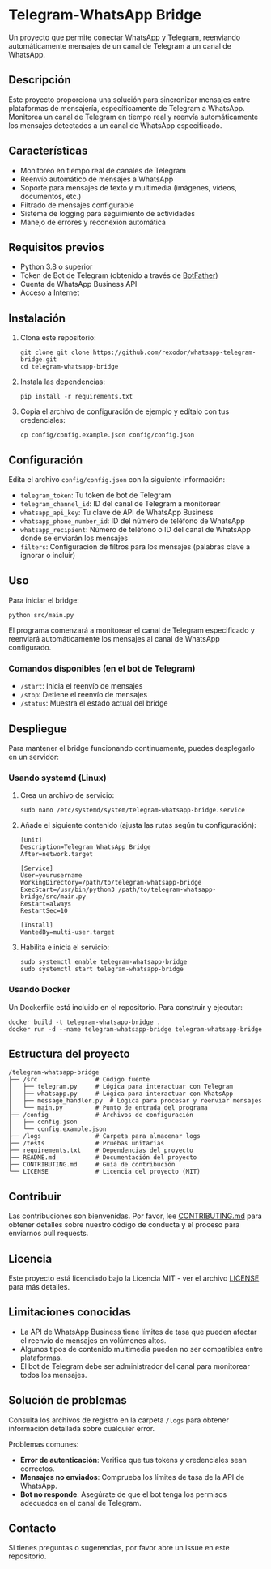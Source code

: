 # Telegram-WhatsApp Bridge

Un proyecto que permite conectar WhatsApp y Telegram, reenviando automáticamente mensajes de un canal de Telegram a un canal de WhatsApp.

## Descripción

Este proyecto proporciona una solución para sincronizar mensajes entre plataformas de mensajería, específicamente de Telegram a WhatsApp. Monitorea un canal de Telegram en tiempo real y reenvía automáticamente los mensajes detectados a un canal de WhatsApp especificado.

## Características

- Monitoreo en tiempo real de canales de Telegram
- Reenvío automático de mensajes a WhatsApp
- Soporte para mensajes de texto y multimedia (imágenes, videos, documentos, etc.)
- Filtrado de mensajes configurable
- Sistema de logging para seguimiento de actividades
- Manejo de errores y reconexión automática

## Requisitos previos

- Python 3.8 o superior
- Token de Bot de Telegram (obtenido a través de [BotFather](https://t.me/botfather))
- Cuenta de WhatsApp Business API
- Acceso a Internet

## Instalación

1. Clona este repositorio:
   ```
   git clone git clone https://github.com/rexodor/whatsapp-telegram-bridge.git
   cd telegram-whatsapp-bridge
   ```

2. Instala las dependencias:
   ```
   pip install -r requirements.txt
   ```

3. Copia el archivo de configuración de ejemplo y edítalo con tus credenciales:
   ```
   cp config/config.example.json config/config.json
   ```

## Configuración

Edita el archivo `config/config.json` con la siguiente información:

- `telegram_token`: Tu token de bot de Telegram
- `telegram_channel_id`: ID del canal de Telegram a monitorear
- `whatsapp_api_key`: Tu clave de API de WhatsApp Business
- `whatsapp_phone_number_id`: ID del número de teléfono de WhatsApp
- `whatsapp_recipient`: Número de teléfono o ID del canal de WhatsApp donde se enviarán los mensajes
- `filters`: Configuración de filtros para los mensajes (palabras clave a ignorar o incluir)

## Uso

Para iniciar el bridge:

```
python src/main.py
```

El programa comenzará a monitorear el canal de Telegram especificado y reenviará automáticamente los mensajes al canal de WhatsApp configurado.

### Comandos disponibles (en el bot de Telegram)

- `/start`: Inicia el reenvío de mensajes
- `/stop`: Detiene el reenvío de mensajes
- `/status`: Muestra el estado actual del bridge

## Despliegue

Para mantener el bridge funcionando continuamente, puedes desplegarlo en un servidor:

### Usando systemd (Linux)

1. Crea un archivo de servicio:
   ```
   sudo nano /etc/systemd/system/telegram-whatsapp-bridge.service
   ```

2. Añade el siguiente contenido (ajusta las rutas según tu configuración):
   ```
   [Unit]
   Description=Telegram WhatsApp Bridge
   After=network.target

   [Service]
   User=yourusername
   WorkingDirectory=/path/to/telegram-whatsapp-bridge
   ExecStart=/usr/bin/python3 /path/to/telegram-whatsapp-bridge/src/main.py
   Restart=always
   RestartSec=10

   [Install]
   WantedBy=multi-user.target
   ```

3. Habilita e inicia el servicio:
   ```
   sudo systemctl enable telegram-whatsapp-bridge
   sudo systemctl start telegram-whatsapp-bridge
   ```

### Usando Docker

Un Dockerfile está incluido en el repositorio. Para construir y ejecutar:

```
docker build -t telegram-whatsapp-bridge .
docker run -d --name telegram-whatsapp-bridge telegram-whatsapp-bridge
```

## Estructura del proyecto

```
/telegram-whatsapp-bridge
├── /src                # Código fuente
│   ├── telegram.py     # Lógica para interactuar con Telegram
│   ├── whatsapp.py     # Lógica para interactuar con WhatsApp
│   ├── message_handler.py  # Lógica para procesar y reenviar mensajes
│   └── main.py         # Punto de entrada del programa
├── /config             # Archivos de configuración
│   ├── config.json
│   └── config.example.json
├── /logs               # Carpeta para almacenar logs
├── /tests              # Pruebas unitarias
├── requirements.txt    # Dependencias del proyecto
├── README.md           # Documentación del proyecto
├── CONTRIBUTING.md     # Guía de contribución
└── LICENSE             # Licencia del proyecto (MIT)
```

## Contribuir

Las contribuciones son bienvenidas. Por favor, lee [CONTRIBUTING.md](CONTRIBUTING.md) para obtener detalles sobre nuestro código de conducta y el proceso para enviarnos pull requests.

## Licencia

Este proyecto está licenciado bajo la Licencia MIT - ver el archivo [LICENSE](LICENSE) para más detalles.

## Limitaciones conocidas

- La API de WhatsApp Business tiene límites de tasa que pueden afectar el reenvío de mensajes en volúmenes altos.
- Algunos tipos de contenido multimedia pueden no ser compatibles entre plataformas.
- El bot de Telegram debe ser administrador del canal para monitorear todos los mensajes.

## Solución de problemas

Consulta los archivos de registro en la carpeta `/logs` para obtener información detallada sobre cualquier error.

Problemas comunes:
- **Error de autenticación**: Verifica que tus tokens y credenciales sean correctos.
- **Mensajes no enviados**: Comprueba los límites de tasa de la API de WhatsApp.
- **Bot no responde**: Asegúrate de que el bot tenga los permisos adecuados en el canal de Telegram.

## Contacto

Si tienes preguntas o sugerencias, por favor abre un issue en este repositorio.

